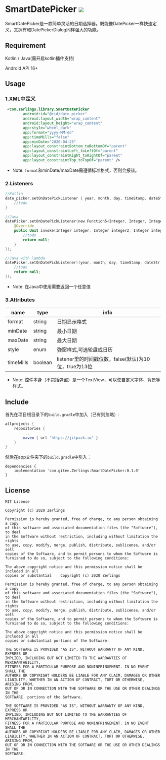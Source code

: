 # SmartDatePicker [![](https://jitpack.io/v/com.gitee.Zerlings/SmartDatePicker.svg)](https://jitpack.io/#com.gitee.Zerlings/SmartDatePicker)

SmartDatePicker是一款简单灵活的日期选择器，既能像DatePicker一样快速定义，又拥有和DatePickerDialog同样强大的功能。

Requirement
-----------
Kotlin / Java(需开启kotlin插件支持)

Android API 16+

Usage
-------
### 1.XML中定义
```xml
 <com.zerlings.library.SmartDatePicker
        android:id="@+id/date_picker"
        android:layout_width="wrap_content"
        android:layout_height="wrap_content"
        app:style="wheel_dark"
        app:format="yyyy-MM-dd"
        app:timeMills="false"
        app:minDate="2020-04-25"
        app:layout_constraintBottom_toBottomOf="parent"
        app:layout_constraintLeft_toLeftOf="parent"
        app:layout_constraintRight_toRightOf="parent"
        app:layout_constraintTop_toTopOf="parent" />
```
* Note: `format`和minDate/maxDate需遵循标准格式，否则会报错。

### 2.Listeners
```kotlin
//Kotlin
date_picker.setOnDatePickListener { year, month, day, timeStamp, dateStr ->
    //todo
}
        
//Java
datePicker.setOnDatePickListener(new Function5<Integer, Integer, Integer, Long, String, Unit>() {
    @Override
    public Unit invoke(Integer integer, Integer integer2, Integer integer3, Long aLong, String s) {
        //todo
        return null;
    }
});

//Java with lambda
datePicker.setOnDatePickListener((year, month, day, timeStamp, dateStr) -> {
    //todo
    return null;
});
```
* Note: 在Java中使用需要返回一个任意值

### 3.Attributes
| name                      | type      | info                                                   |
|------------------------   |-----------|--------------------------------------------------------|
| format                 | string     | 日期显示格式                  |
| minDate                 | string     | 最小日期                  |
| maxDate                 | string     | 最大日期                  |
| style                 | enum   | 弹窗样式,可选轮盘或日历           |
| timeMills             | boolean | listener里的时间戳位数，false(默认)为10位，true为13位             |
* Note: 控件本身（不包括弹窗）是一个TextView，可以使自定义字体、背景等样式。

Include
-------
首先在项目根目录下的`build.gradle`中加入（已有则忽略）:
```groovy
allprojects {
    repositories {
        ...
        maven { url "https://jitpack.io" }
    }
}
```
然后在app文件夹下的`build.gradle`中引入：
```
dependencies {
    implementation 'com.gitee.Zerlings:SmartDatePicker:0.1.0'
}
```

License
-------
    MIT License

    Copyright (c) 2020 Zerlings
    
    Permission is hereby granted, free of charge, to any person obtaining a copy
    of this software and associated documentation files (the "Software"), to deal
    in the Software without restriction, including without limitation the rights
    to use, copy, modify, merge, publish, distribute, sublicense, and/or sell
    copies of the Software, and to permit persons to whom the Software is
    furnished to do so, subject to the following conditions:
    
    The above copyright notice and this permission notice shall be included in all
    copies or substantial    Copyright (c) 2020 Zerlings
    
    Permission is hereby granted, free of charge, to any person obtaining a copy
    of this software and associated documentation files (the "Software"), to deal
    in the Software without restriction, including without limitation the rights
    to use, copy, modify, merge, publish, distribute, sublicense, and/or sell
    copies of the Software, and to permit persons to whom the Software is
    furnished to do so, subject to the following conditions:
    
    The above copyright notice and this permission notice shall be included in all
    copies or substantial portions of the Software.
    
    THE SOFTWARE IS PROVIDED "AS IS", WITHOUT WARRANTY OF ANY KIND, EXPRESS OR
    IMPLIED, INCLUDING BUT NOT LIMITED TO THE WARRANTIES OF MERCHANTABILITY,
    FITNESS FOR A PARTICULAR PURPOSE AND NONINFRINGEMENT. IN NO EVENT SHALL THE
    AUTHORS OR COPYRIGHT HOLDERS BE LIABLE FOR ANY CLAIM, DAMAGES OR OTHER
    LIABILITY, WHETHER IN AN ACTION OF CONTRACT, TORT OR OTHERWISE, ARISING FROM,
    OUT OF OR IN CONNECTION WITH THE SOFTWARE OR THE USE OR OTHER DEALINGS IN THE
    SOFTWARE. portions of the Software.
    
    THE SOFTWARE IS PROVIDED "AS IS", WITHOUT WARRANTY OF ANY KIND, EXPRESS OR
    IMPLIED, INCLUDING BUT NOT LIMITED TO THE WARRANTIES OF MERCHANTABILITY,
    FITNESS FOR A PARTICULAR PURPOSE AND NONINFRINGEMENT. IN NO EVENT SHALL THE
    AUTHORS OR COPYRIGHT HOLDERS BE LIABLE FOR ANY CLAIM, DAMAGES OR OTHER
    LIABILITY, WHETHER IN AN ACTION OF CONTRACT, TORT OR OTHERWISE, ARISING FROM,
    OUT OF OR IN CONNECTION WITH THE SOFTWARE OR THE USE OR OTHER DEALINGS IN THE
    SOFTWARE.